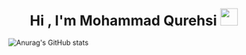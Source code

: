 <h1 align="center"><b>Hi , I'm Mohammad Qurehsi </b><img src="https://media.giphy.com/media/hvRJCLFzcasrR4ia7z/giphy.gif" width="35"></h1>

![Anurag's GitHub stats](https://github-readme-stats.vercel.app/api?username=ms-q-14&count_private=true&theme=chartreuse-dark&show_icons=true)


